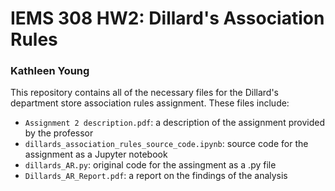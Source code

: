 # IEMS 308 HW2: Dillard's Association Rules
### Kathleen Young

This repository contains all of the necessary files for the Dillard's department store association rules assignment. These files include:

* `Assignment 2 description.pdf`: a description of the assignment provided by the professor
* `dillards_association_rules_source_code.ipynb`: source code for the assignment as a Jupyter notebook
* `dillards_AR.py`: original code for the assingment as a .py file
* `Dillards_AR_Report.pdf`: a report on the findings of the analysis
